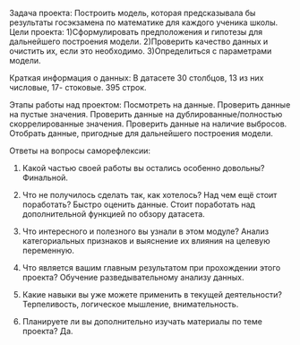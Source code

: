 Задача проекта: 
    Построить модель, которая предсказывала бы результаты госэкзамена по математике для каждого ученика школы.
Цели проекта:
    1)Сформулировать предположения и гипотезы для дальнейшего построения модели.
    2)Проверить качество данных и очистить их, если это необходимо.
    3)Определиться с параметрами модели.

Краткая информация о данных:
    В датасете 30 столбцов, 13 из них числовые, 17- стоковые. 395 строк.

Этапы работы над проектом:
    Посмотреть на данные.
    Проверить данные на пустые значения.
    Проверить данные на дублированные/полностью скоррелированные значения.
    Проверить данные на наличие выбросов.
    Отобрать данные, пригодные для дальнейшего построения модели.

Ответы на вопросы саморефлексии:

1. Какой частью своей работы вы остались особенно довольны?
Финальной.

3. Что не получилось сделать так, как хотелось? Над чем ещё стоит поработать?
Быстро оценить данные. Стоит поработать над дополнительной функцией по обзору датасета.

4. Что интересного и полезного вы узнали в этом модуле? 
Анализ категориальных признаков и выяснение их влияния на целевую переменную.

5. Что является вашим главным результатом при прохождении этого проекта?
Обучение разведывательному анализу данных.

6. Какие навыки вы уже можете применить в текущей деятельности?
Терпеливость, логическое мышление, внимательность.

7. Планируете ли вы дополнительно изучать материалы по теме проекта?
Да.
